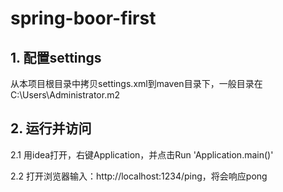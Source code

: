 # spring-boor-first

## 1. 配置settings
从本项目根目录中拷贝settings.xml到maven目录下，一般目录在C:\Users\Administrator\.m2

## 2. 运行并访问

2.1 用idea打开，右键Application，并点击Run 'Application.main()'

2.2 打开浏览器输入：http://localhost:1234/ping，将会响应pong 
